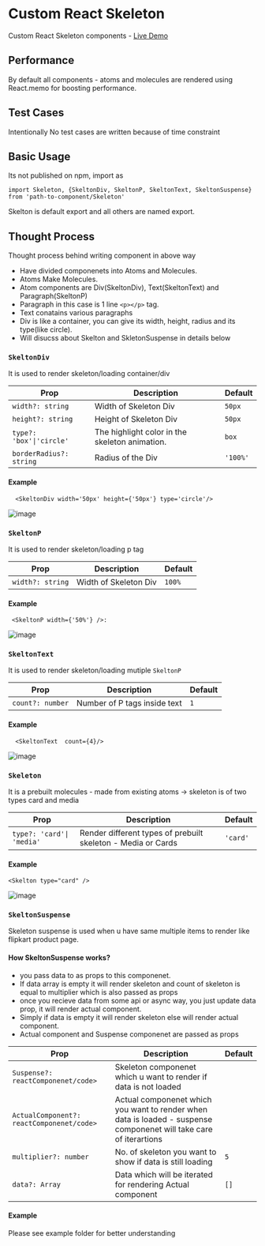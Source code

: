 # Custom React Skeleton

Custom React Skeleton components - [Live Demo](https://6286d040663ad60008b52e6a--resilient-sprinkles-3564ee.netlify.app/)

## Performance

By default all components - atoms and molecules are rendered using React.memo for boosting performance.
## Test Cases

Intentionally No test cases are written because of time constraint

## Basic Usage
Its not published on npm, import as 

```tsx
import Skeleton, {SkeltonDiv, SkeltonP, SkeltonText, SkeltonSuspense}  from 'path-to-component/Skeleton'

```

Skelton is default export and all others are named export.

## Thought Process
Thought process behind writing component in above way
- Have divided componenets into Atoms and Molecules.
- Atoms Make Molecules.
- Atom components are Div(SkeltonDiv), Text(SkeltonText) and Paragraph(SkeltonP) 
- Paragraph in this case is 1 line `<p></p>` tag.
- Text conatains various paragraphs
- Div is like a container, you can give its width, height, radius and its type(like circle).
- Will disucss about Skelton and SkletonSuspense in details below


### `SkeltonDiv`

It is used to render skeleton/loading container/div

<table>
    <thead>
        <tr>
            <th>Prop</th>
            <th>Description</th>
            <th>Default</th>
        </tr>
    </thead>
    <tbody>
        <tr>
            <td><code>width?: string</code></td>
            <td>Width of Skeleton Div</td>
            <td><code>50px</code></td>
        </tr>
      <tr>
            <td><code>height?: string</code></td>
            <td>Height of Skeleton Div</td>
            <td><code>50px</code></td>
        </tr>
        <tr>
            <td><code>type?: 'box'|'circle'</code></td>
            <td>The highlight color in the skeleton animation.</td>
            <td><code>box</code></td>
        </tr>
        <tr>
            <td><code>borderRadius?: string</code></td>
            <td>Radius of the Div</td>
            <td><code>'100%'</code></td>
        </tr>
    </tbody>
</table>

#### Example

```tsx
  <SkeltonDiv width='50px' height={'50px'} type='circle'/>

```
![image](https://user-images.githubusercontent.com/10628479/169420656-4b940f9c-0f31-473a-99ba-87c9fd2235c9.png)

### `SkeltonP`

It is used to render skeleton/loading p tag

<table>
    <thead>
        <tr>
            <th>Prop</th>
            <th>Description</th>
            <th>Default</th>
        </tr>
    </thead>
    <tbody>
        <tr>
            <td><code>width?: string</code></td>
            <td>Width of Skeleton Div</td>
            <td><code>100%</code></td>
        </tr>
   </tbody>
</table>

#### Example

```tsx
 <SkeltonP width={'50%'} />:
```
![image](https://user-images.githubusercontent.com/10628479/169421030-914aa482-f4b9-4bb9-90c7-f7023ce7aacf.png)


### `SkeltonText`

It is used to render skeleton/loading mutiple `SkeltonP`

<table>
    <thead>
        <tr>
            <th>Prop</th>
            <th>Description</th>
            <th>Default</th>
        </tr>
    </thead>
    <tbody>
        <tr>
            <td><code>count?: number</code></td>
            <td>Number of P tags inside text</td>
            <td><code>1</code></td>
        </tr>
   </tbody>
</table>

#### Example

```tsx
  <SkeltonText  count={4}/>
```
![image](https://user-images.githubusercontent.com/10628479/169421331-859d23bf-a357-4cd6-beec-d5ea97b11dc1.png)





### `Skeleton`

It is a prebuilt molecules - made from existing atoms -> skeleton is of two types card and media

<table>
    <thead>
        <tr>
            <th>Prop</th>
            <th>Description</th>
            <th>Default</th>
        </tr>
    </thead>
    <tbody>
        <tr>
            <td><code>type?: 'card'| 'media'</code></td>
            <td> Render different types of prebuilt skeleton - Media or Cards</td>
            <td><code>'card'</code></td>
        </tr>
   </tbody>
</table>

#### Example

```tsx
<Skelton type="card" />
```
![image](https://user-images.githubusercontent.com/10628479/169421620-36f6f74e-5c52-469d-b964-6f0960d58936.png)


### `SkeltonSuspense`

Skeleton suspense is used when u have same multiple items to render like flipkart product page. 

#### How SkeltonSuspense works?
- you pass data to as props to this componenet. 
- If data array is empty it will render skeleton and count of skeleton is equal to multiplier which is also passed as props
- once you recieve data from some api or async way, you just update data prop, it will render actual component.
- Simply if data is empty it will render skeleton else will render actual component.
- Actual component and Suspense componenet are passed as props 

<table>
    <thead>
        <tr>
            <th>Prop</th>
            <th>Description</th>
            <th>Default</th>
        </tr>
    </thead>
    <tbody>
        <tr>
            <td><code>Suspense?: reactComponenet/code></td>
            <td>Skeleton componenet which u want to render if data is not loaded</td>
            <td></td>
        </tr>
      <tr>
            <td><code>ActualComponent?: reactComponenet/code></td>
            <td>Actual componenet which you want to render when data is loaded - suspense componenet will take care of iterartions</td>
            <td></td>
        </tr>
      <tr>
            <td><code>multiplier?: number</code></td>
            <td>No. of skeleton you want to show if data is still loading</td>
            <td><code>5</code></td>
        </tr>
        <tr>
            <td><code>data?: Array</code></td>
            <td>Data which will be iterated for rendering Actual component</td>
            <td><code>[]</code></td>
        </tr>
    </tbody>
</table>

#### Example

Please see example folder for better understanding

